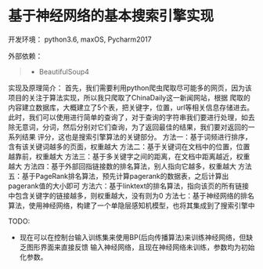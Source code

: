 # 基于神经网络的基本搜索引擎实现

开发环境： python3.6, maxOS, Pycharm2017

外部依赖：
   > - BeautifulSoup4
    
 
实现及原理简介：
    首先，我们需要利用python爬虫爬取尽可能多的网页，因为该项目的关注于算法实现，所以我只爬取了ChinaDaily这一新闻网站，根据
    爬取的内容建立数据库，大概建立了5个表，把关键字，位置，url等相关信息存储进去。
    此时，我们可以使用进行简单的查询了，对于查询的字符串我们要进行处理，如去除无意词，分词，然后分别对它们查询，为了返回最佳的结果，我们要对返回的一系列结果
    评分，这也是搜索引擎算法的关键部分。
    方法一：基于词频进行排序，含有该关键词越多的页面，权重越大
    方法二：基于关键词在文档中的位置，位置越靠前，权重越大
    方法三：基于多关键字之间的距离，在文档中距离越近，权重越大
    方法四：基于外部回指链接数的排名算法，别人指向它越多，权重越大
    方法五：基于PageRank排名算法，预先计算pagerank的数据表，之后计算出pagerank值的大小即可
    方法六：基于linktext的排名算法，指向该页的所有链接中包含关键字的链接越多，则权重越大，没有则为0
    方法七：基于神经网络的排名算法，使用神经网络，构建了一个单隐层感知机模型，也将其集成到了搜索引擎中
    
TODO:
- 现在可以在控制台输入训练集来使用BP(后向传播算法)来训练神经网络，但缺乏图形界面来直接反馈
  输入神经网络，且现在神经网络未训练，参数均为初始化参数。
    
    

    
    